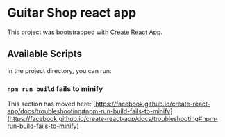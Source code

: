 # Guitar Shop react app

This project was bootstrapped with [Create React App](https://github.com/facebook/create-react-app).

## Available Scripts

In the project directory, you can run:


### `npm run build` fails to minify

This section has moved here: [https://facebook.github.io/create-react-app/docs/troubleshooting#npm-run-build-fails-to-minify](https://facebook.github.io/create-react-app/docs/troubleshooting#npm-run-build-fails-to-minify)
